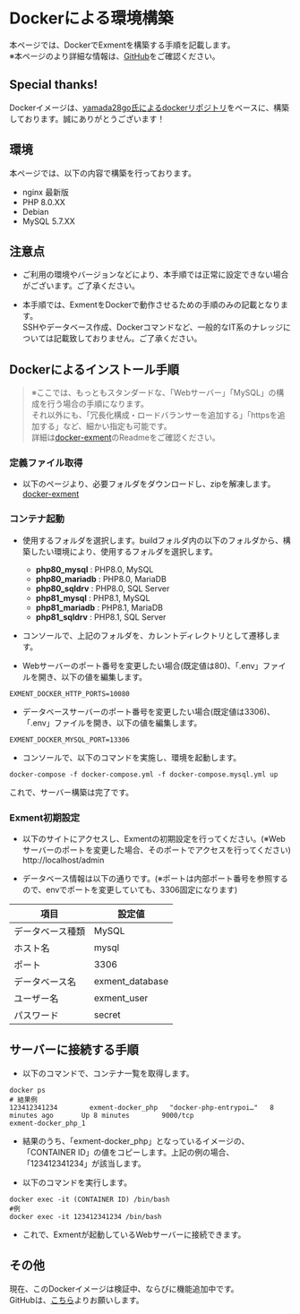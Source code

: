 # Dockerによる環境構築
本ページでは、DockerでExmentを構築する手順を記載します。  
※本ページのより詳細な情報は、[GitHub](https://github.com/exment-git/docker-exment)をご確認ください。


## Special thanks!
Dockerイメージは、[yamada28go氏によるdockerリポジトリ](https://github.com/yamada28go/docker-exment)をベースに、構築しております。誠にありがとうございます！

## 環境
本ページでは、以下の内容で構築を行っております。  
- nginx 最新版
- PHP 8.0.XX
- Debian
- MySQL 5.7.XX

## 注意点

- ご利用の環境やバージョンなどにより、本手順では正常に設定できない場合がございます。ご了承ください。

- 本手順では、ExmentをDockerで動作させるための手順のみの記載となります。  
SSHやデータベース作成、Dockerコマンドなど、一般的なIT系のナレッジについては記載致しておりません。ご了承ください。  

## Dockerによるインストール手順

> ※ここでは、もっともスタンダードな、「Webサーバー」「MySQL」の構成を行う場合の手順になります。  
それ以外にも、「冗長化構成・ロードバランサーを追加する」「httpsを追加する」など、細かい指定も可能です。  
詳細は[docker-exment](https://github.com/exment-git/docker-exment)のReadmeをご確認ください。


### 定義ファイル取得
- 以下のページより、必要フォルダをダウンロードし、zipを解凍します。  
[docker-exment](https://github.com/exment-git/docker-exment)


### コンテナ起動

- 使用するフォルダを選択します。buildフォルダ内の以下のフォルダから、構築したい環境により、使用するフォルダを選択します。
    - **php80_mysql** : PHP8.0, MySQL
    - **php80_mariadb** : PHP8.0, MariaDB
    - **php80_sqldrv** : PHP8.0, SQL Server
    - **php81_mysql** : PHP8.1, MySQL
    - **php81_mariadb** : PHP8.1, MariaDB
    - **php81_sqldrv** : PHP8.1, SQL Server

- コンソールで、上記のフォルダを、カレントディレクトリとして遷移します。  

- Webサーバーのポート番号を変更したい場合(既定値は80)、「.env」ファイルを開き、以下の値を編集します。  

```
EXMENT_DOCKER_HTTP_PORTS=10080
```

- データベースサーバーのポート番号を変更したい場合(既定値は3306)、「.env」ファイルを開き、以下の値を編集します。  

```
EXMENT_DOCKER_MYSQL_PORT=13306
```

- コンソールで、以下のコマンドを実施し、環境を起動します。

```
docker-compose -f docker-compose.yml -f docker-compose.mysql.yml up
```

これで、サーバー構築は完了です。

### Exment初期設定
- 以下のサイトにアクセスし、Exmentの初期設定を行ってください。(※Webサーバーのポートを変更した場合、そのポートでアクセスを行ってください)  
http://localhost/admin


- データベース情報は以下の通りです。(※ポートは内部ポート番号を参照するので、envでポートを変更していても、3306固定になります)

| 項目 | 設定値 |
| ---- | ---- |
| データベース種類 | MySQL |
| ホスト名 | mysql |
| ポート | 3306 |
| データベース名 | exment_database |
| ユーザー名 | exment_user |
| パスワード | secret |


## サーバーに接続する手順
- 以下のコマンドで、コンテナ一覧を取得します。

```
docker ps
# 結果例
123412341234        exment-docker_php   "docker-php-entrypoi…"   8 minutes ago       Up 8 minutes        9000/tcp                             exment-docker_php_1
```

- 結果のうち、「exment-docker_php」となっているイメージの、「CONTAINER ID」の値をコピーします。上記の例の場合、「123412341234」が該当します。  

- 以下のコマンドを実行します。

```
docker exec -it (CONTAINER ID) /bin/bash
#例
docker exec -it 123412341234 /bin/bash
```

- これで、Exmentが起動しているWebサーバーに接続できます。


## その他
現在、このDockerイメージは検証中、ならびに機能追加中です。  
GitHubは、[こちら](https://github.com/exment-git/docker-exment)よりお願いします。
